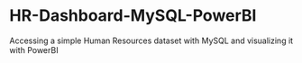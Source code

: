 # HR-Dashboard-MySQL-PowerBI
Accessing a simple Human Resources dataset with MySQL and visualizing it with PowerBI

